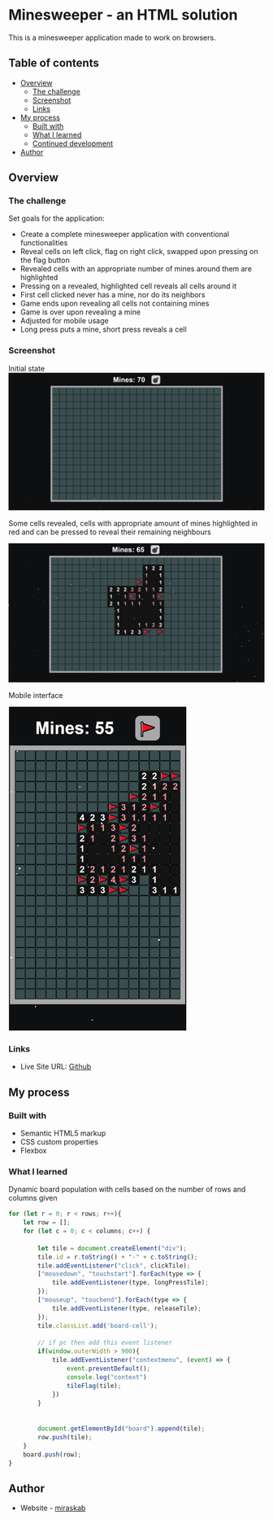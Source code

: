 # Minesweeper - an HTML solution

This is a minesweeper application made to work on browsers. 

## Table of contents

- [Overview](#overview)
  - [The challenge](#the-challenge)
  - [Screenshot](#screenshot)
  - [Links](#links)
- [My process](#my-process)
  - [Built with](#built-with)
  - [What I learned](#what-i-learned)
  - [Continued development](#continued-development)
- [Author](#author)


## Overview

### The challenge

Set goals for the application:

- Create a complete minesweeper application with conventional functionalities
- Reveal cells on left click, flag on right click, swapped upon pressing on the flag button
- Revealed cells with an appropriate number of mines around them are highlighted
- Pressing on a revealed, highlighted cell reveals all cells around it
- First cell clicked never has a mine, nor do its neighbors
- Game ends upon revealing all cells not containing mines
- Game is over upon revealing a mine
- Adjusted for mobile usage
- Long press puts a mine, short press reveals a cell

### Screenshot
Initial state
![](./screenshot1.jpg)

Some cells revealed, cells with appropriate amount of mines highlighted in red and can be pressed to reveal their remaining neighbours

![](./screenshot2.jpg)


Mobile interface

<img src="./screenshot3.jpg" width="350">


### Links

- Live Site URL: [Github](https://mkab2000.github.io/minesweeper/)

## My process

### Built with

- Semantic HTML5 markup
- CSS custom properties
- Flexbox

### What I learned

Dynamic board population with cells based on the number of rows and columns given
```js
for (let r = 0; r < rows; r++){
    let row = [];
    for (let c = 0; c < columns; c++) {

        let tile = document.createElement("div");
        tile.id = r.toString() + "-" + c.toString();
        tile.addEventListener("click", clickTile);
        ["mousedown", "touchstart"].forEach(type => {
            tile.addEventListener(type, longPressTile);
        });
        ["mouseup", "touchend"].forEach(type => {
            tile.addEventListener(type, releaseTile);
        });
        tile.classList.add('board-cell');

        // if pc then add this event listener 
        if(window.outerWidth > 900){
            tile.addEventListener("contextmenu", (event) => {
                event.preventDefault();
                console.log("context")
                tileFlag(tile);
            })
        }
        

        document.getElementById("board").append(tile);
        row.push(tile);
    }
    board.push(row);
}
```

## Author

- Website - [miraskab](https://github.com/mkab2000)